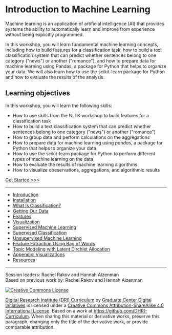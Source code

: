 # Introduction to Machine Learning

Machine learning is an application of artificial intelligence (AI) that provides systems the ability to automatically learn and improve from experience without being explicitly programmed.

In this workshop, you will learn fundamental machine learning concepts, including how to build features for a classification task, how to build a text classification system that can predict whether sentences belong to one category ("news") or another ("romance"), and how to prepare data for machine learning using Pandas, a package for Python that helps to organize your data. We will also learn how to use the scikit-learn package for Python and how to evaluate the results of the analysis.

## Learning objectives
In this workshop, you will learn the following skills:
- How to use skills from the NLTK workshop to build features for a classification task
- How to build a text classification system that can predict whether sentences belong to one category ("news") or another ("romance")
- How to group data and perform calculations on the aggregations
- How to prepare data for machine learning using *pandas*, a package for Python that helps to organize your data
- How to use the scikit-learn package for Python to perform different types of machine learning on the data
- How to evaluate the results of machine learning algorithms
- How to visualize obeservations, aggregations, and algorithmic results


[Get Started >>>](sections/introduction.md)

-----

* [Introduction](sections/introduction.md)  
* [Installation](sections/installation.md)  
* [What Is Classification?](sections/classification.md)  
* [Getting Our Data](sections/data.md)
* [Features](sections/features.md)
* [Visualization](sections/visualize.md)
* [Supervised Machine Learning](sections/supervised.md)  
* [Supervised Classification](sections/supervised_classification.md)  
* [Unsupervised Machine Learning](sections/unsupervised.md)
* [Feature Extraction Using Bag of Words](sections/bag_of_words.md)
* [Topic Modeling with Latent Dirchlet Allocation](sections/lda.md)
* [Appendix: Visualizations](sections/visualizations.md)
* [Resources](sections/resources.md)  

-----

Session leaders: Rachel Rakov and Hannah Aizenman  
Based on previous work by: Rachel Rakov and Hannah Aizenman  

[![Creative Commons License](https://i.creativecommons.org/l/by-sa/4.0/88x31.png)](http://creativecommons.org/licenses/by-sa/4.0/)

[Digital Research Institute (DRI) Curriculum](http://purl.org/dc/terms/) by [Graduate Center Digital Initiatives](https://gcdi.commons.gc.cuny.edu/) is licensed under a [Creative Commons Attribution-ShareAlike 4.0 International License](http://creativecommons.org/licenses/by-sa/4.0/). Based on a work at <https://github.com/DHRI-Curriculum>. When sharing this material or derivative works, preserve this paragraph, changing only the title of the derivative work, or provide comparable attribution.
